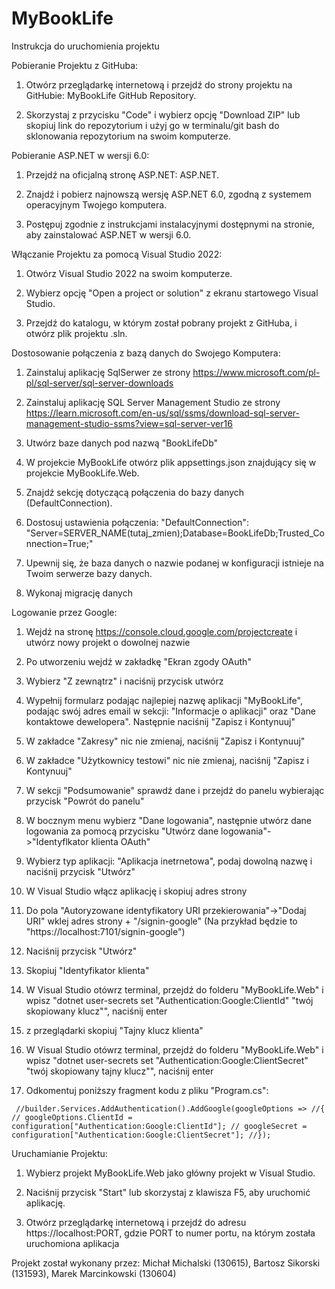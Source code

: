 # MyBookLife
Instrukcja do uruchomienia projektu

Pobieranie Projektu z GitHuba:
1. Otwórz przeglądarkę internetową i przejdź do strony projektu na GitHubie: MyBookLife GitHub Repository.

2. Skorzystaj z przycisku "Code" i wybierz opcję "Download ZIP" lub skopiuj link do repozytorium i użyj go w terminalu/git bash do sklonowania repozytorium na swoim komputerze.

Pobieranie ASP.NET w wersji 6.0:
1. Przejdź na oficjalną stronę ASP.NET: ASP.NET.

2. Znajdź i pobierz najnowszą wersję ASP.NET 6.0, zgodną z systemem operacyjnym Twojego komputera.

3. Postępuj zgodnie z instrukcjami instalacyjnymi dostępnymi na stronie, aby zainstalować ASP.NET w wersji 6.0.

Włączanie Projektu za pomocą Visual Studio 2022:
1. Otwórz Visual Studio 2022 na swoim komputerze.

2. Wybierz opcję "Open a project or solution" z ekranu startowego Visual Studio.

3. Przejdź do katalogu, w którym został pobrany projekt z GitHuba, i otwórz plik projektu .sln.

Dostosowanie połączenia z bazą danych do Swojego Komputera:
1. Zainstaluj aplikację SqlSerwer ze strony https://www.microsoft.com/pl-pl/sql-server/sql-server-downloads

2. Zainstaluj aplikację SQL Server Management Studio ze strony https://learn.microsoft.com/en-us/sql/ssms/download-sql-server-management-studio-ssms?view=sql-server-ver16

3. Utwórz baze danych pod nazwą "BookLifeDb"

4. W projekcie MyBookLife otwórz plik appsettings.json znajdujący się w projekcie MyBookLife.Web.

5. Znajdź sekcję dotyczącą połączenia do bazy danych (DefaultConnection).

6. Dostosuj ustawienia połączenia: "DefaultConnection": "Server=SERVER_NAME(tutaj_zmien);Database=BookLifeDb;Trusted_Connection=True;"

7. Upewnij się, że baza danych o nazwie podanej w konfiguracji istnieje na Twoim serwerze bazy danych.

8. Wykonaj migrację danych

Logowanie przez Google:
1. Wejdź na stronę https://console.cloud.google.com/projectcreate i utwórz nowy projekt o dowolnej nazwie

2. Po utworzeniu wejdź w zakładkę "Ekran zgody OAuth"

3. Wybierz "Z zewnątrz" i naciśnij przycisk utwórz

4. Wypełnij formularz podając najlepiej nazwę aplikacji "MyBookLife", podając swój adres email w sekcji: "Informacje o aplikacji" oraz "Dane kontaktowe dewelopera". Następnie naciśnij "Zapisz i Kontynuuj"

5. W zakładce "Zakresy" nic nie zmienaj, naciśnij "Zapisz i Kontynuuj"

6. W zakładce "Użytkownicy testowi" nic nie zmienaj, naciśnij "Zapisz i Kontynuuj"

7. W sekcji "Podsumowanie" sprawdź dane i przejdź do panelu wybierając przycisk "Powrót do panelu"

8. W bocznym menu wybierz "Dane logowania", następnie utwórz dane logowania za pomocą przycisku "Utwórz dane logowania"->"Identyflkator klienta OAuth"

9. Wybierz typ aplikacji: "Aplikacja inetrnetowa", podaj dowolną nazwę i naciśnij przycisk "Utwórz"

10. W Visual Studio włącz aplikację i skopiuj adres strony

11. Do pola "Autoryzowane identyfikatory URI przekierowania"->"Dodaj URI" wklej adres strony + "/signin-google" (Na przykład będzie to "https://localhost:7101/signin-google")

12. Naciśnij przycisk "Utwórz"

13. Skopiuj "Identyfikator klienta"

14. W Visual Studio otówrz terminal, przejdź do folderu "MyBookLife.Web" i wpisz "dotnet user-secrets set "Authentication:Google:ClientId" "twój skopiowany klucz"", naciśnij enter

15. z przeglądarki skopiuj "Tajny klucz klienta"

16. W Visual Studio otówrz terminal, przejdź do folderu "MyBookLife.Web" i wpisz "dotnet user-secrets set "Authentication:Google:ClientSecret" "twój skopiowany tajny klucz"", naciśnij enter

17. Odkomentuj poniższy fragment kodu z pliku "Program.cs":
<pre><code class="language-csharp"> //builder.Services.AddAuthentication().AddGoogle(googleOptions => //{ // googleOptions.ClientId = configuration["Authentication:Google:ClientId"]; // googleSecret = configuration["Authentication:Google:ClientSecret"]; //}); </code></pre>

Uruchamianie Projektu:
1. Wybierz projekt MyBookLife.Web jako główny projekt w Visual Studio.

2. Naciśnij przycisk "Start" lub skorzystaj z klawisza F5, aby uruchomić aplikację.

3. Otwórz przeglądarkę internetową i przejdź do adresu https://localhost:PORT, gdzie PORT to numer portu, na którym została uruchomiona aplikacja

Projekt został wykonany przez: Michał Michalski (130615), Bartosz Sikorski (131593), Marek Marcinkowski (130604)
